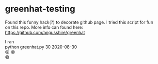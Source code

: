 # greenhat-testing

Found this funny hack(?) to decorate github page. 
I tried this script for fun on this repo.
More info can found here: 
https://github.com/angusshire/greenhat

I ran  
python greenhat.py 30 2020-08-30  
:stuck_out_tongue_winking_eye:
:stuck_out_tongue_closed_eyes:	
:sweat_smile:
